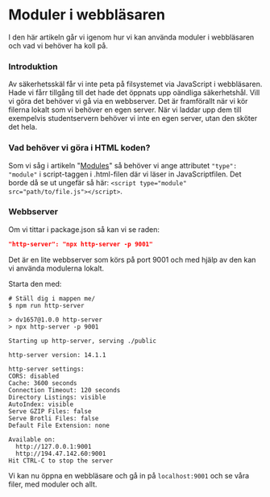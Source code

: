 Moduler i webbläsaren
==================================

I den här artikeln går vi igenom hur vi kan använda moduler i webbläsaren och vad vi behöver ha koll på.


### Introduktion

Av säkerhetsskäl får vi inte peta på filsystemet via JavaScript i webbläsaren. Hade vi fårr tillgång till det hade det öppnats upp oändliga säkerhetshål. Vill vi göra det behöver vi gå via en webbserver. Det är framförallt när vi kör filerna lokalt som vi behöver en egen server. När vi laddar upp dem till exempelvis studentservern behöver vi inte en egen server, utan den sköter det hela.


### Vad behöver vi göra i HTML koden?

Som vi såg i artikeln "[Modules](./01_modules.md#hur-aktiverar-man-moduler)" så behöver vi ange attributet `"type": "module"` i script-taggen i .html-filen där vi läser in JavaScriptfilen. Det borde då se ut ungefär så här: `<script type="module" src="path/to/file.js"></script>`.


### Webbserver

Om vi tittar i package.json så kan vi se raden:

```json
"http-server": "npx http-server -p 9001"
```

Det är en lite webbserver som körs på port 9001 och med hjälp av den kan vi använda modulerna lokalt.

Starta den med:

```console
# Ställ dig i mappen me/
$ npm run http-server

> dv1657@1.0.0 http-server
> npx http-server -p 9001

Starting up http-server, serving ./public

http-server version: 14.1.1

http-server settings:
CORS: disabled
Cache: 3600 seconds
Connection Timeout: 120 seconds
Directory Listings: visible
AutoIndex: visible
Serve GZIP Files: false
Serve Brotli Files: false
Default File Extension: none

Available on:
  http://127.0.0.1:9001
  http://194.47.142.60:9001
Hit CTRL-C to stop the server
```

Vi kan nu öppna en webbläsare och gå in på `localhost:9001` och se våra filer, med moduler och allt.
